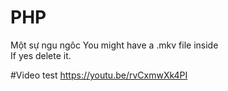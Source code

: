 ﻿# PHP
Một sự ngu ngôc 
You might have a .mkv file inside </br>
If yes delete it.

#Video test
https://youtu.be/rvCxmwXk4PI
